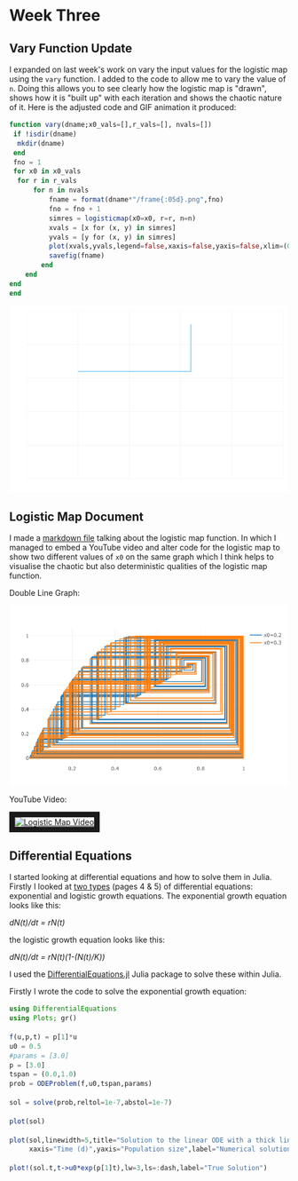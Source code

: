 # Week Three

## Vary Function Update

I expanded on last week's work on vary the input values for the logistic map using the `vary` function. I added to the code to allow me to vary the value of `n`. Doing this allows you to see clearly how the logistic map is "drawn", shows how it is "built up" with each iteration and shows the chaotic nature of it. Here is the adjusted code and GIF animation it produced:

```julia
function vary(dname;x0_vals=[],r_vals=[], nvals=[])
 if !isdir(dname)
  mkdir(dname)
 end
 fno = 1
 for x0 in x0_vals
  for r in r_vals
      for n in nvals
          fname = format(dname*"/frame{:05d}.png",fno)
          fno = fno + 1
          simres = logisticmap(x0=x0, r=r, n=n)
          xvals = [x for (x, y) in simres]
          yvals = [y for (x, y) in simres]
          plot(xvals,yvals,legend=false,xaxis=false,yaxis=false,xlim=(0,1),ylim=(0,1));
          savefig(fname)
        end
    end
end
end
```

![Vary_N](../../code/week_two-graph_animation/frames_n/output.gif)

## Logistic Map Document

I made a [markdown file](https://github.com/lwlss/MacPherson_2020/blob/master/markdown/logistic_maps.md) talking about the logistic map function. In which I managed to embed a YouTube video and alter code for the logistic map to show two different values of `x0` on the same graph which I think helps to visualise the chaotic but also deterministic qualities of the logistic map function.

Double Line Graph:

![double_lines](../../images/double_lines.png)

YouTube Video:

<a href="http://www.youtube.com/watch?feature=player_embedded&v=ovJcsL7vyrkE
" target="_blank"><img src="http://img.youtube.com/vi/ovJcsL7vyrk/0.jpg"
alt="Logistic Map Video" width="480" height="360" border="10" /></a>

## Differential Equations

I started looking at differential equations and how to solve them in Julia. Firstly I looked at [two types](https://lwlss.net/talks/MathModel.pdf) (pages 4 & 5) of differential equations: exponential and logistic growth equations. The exponential growth equation looks like this:

*dN(t)/dt = rN(t)*

the logistic growth equation looks like this:

*dN(t)/dt = rN(t)(1-(N(t)/K))*

I used the [DifferentialEquations.jl](https://diffeq.sciml.ai/stable/) Julia package to solve these within Julia.

Firstly I wrote the code to solve the exponential growth equation:

```julia
using DifferentialEquations
using Plots; gr()

f(u,p,t) = p[1]*u
u0 = 0.5
#params = [3.0]
p = [3.0]
tspan = (0.0,1.0)
prob = ODEProblem(f,u0,tspan,params)

sol = solve(prob,reltol=1e-7,abstol=1e-7)

plot(sol)

plot(sol,linewidth=5,title="Solution to the linear ODE with a thick line",
     xaxis="Time (d)",yaxis="Population size",label="Numerical solution")

plot!(sol.t,t->u0*exp(p[1]t),lw=3,ls=:dash,label="True Solution")
```

